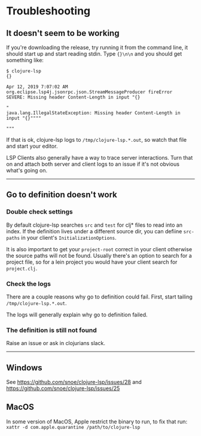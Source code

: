 # Troubleshooting

## It doesn't seem to be working

If you're downloading the release, try running it from the command line, it should start up and start reading stdin.
Type `{}\n\n` and you should get something like:

```
$ clojure-lsp
{}

Apr 12, 2019 7:07:02 AM org.eclipse.lsp4j.jsonrpc.json.StreamMessageProducer fireError
SEVERE: Missing header Content-Length in input "{}

"
java.lang.IllegalStateException: Missing header Content-Length in input "{}""""

"""
```

If that is ok, clojure-lsp logs to `/tmp/clojure-lsp.*.out`, so watch that file and start your editor.

LSP Clients also generally have a way to trace server interactions. Turn that on and attach both server and client logs to an issue if it's not obvious what's going on.

---
## Go to definition doesn't work

### Double check settings

By default clojure-lsp searches `src` and `test` for clj* files to read into an index.
If the definition lives under a different source dir, you can defiine `src-paths` in your client's `InitializationOptions`.

It is also important to get your `project-root` correct in your client otherwise the source paths will not be found.
Usually there's an option to search for a project file, so for a lein project you would have your client search for `project.clj`.

### Check the logs

There are a couple reasons why go to definition could fail. First, start tailing `/tmp/clojure-lsp.*.out`.

The logs will generally explain why go to definition failed.

### The definition is still not found

Raise an issue or ask in clojurians slack.

---
## Windows

See https://github.com/snoe/clojure-lsp/issues/28 and https://github.com/snoe/clojure-lsp/issues/25

## MacOS

In some version of MacOS, Apple restrict the binary to run, to fix that run: `xattr -d com.apple.quarantine /path/to/clojure-lsp`
